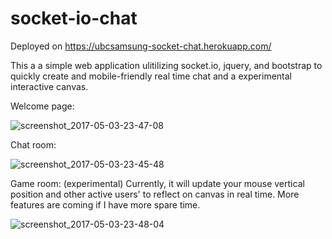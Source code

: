 # socket-io-chat

Deployed on https://ubcsamsung-socket-chat.herokuapp.com/

This a a simple web application ulitilizing socket.io, jquery, and bootstrap to quickly create and mobile-friendly real time chat and a experimental interactive canvas.

Welcome page:

![screenshot_2017-05-03-23-47-08](https://cloud.githubusercontent.com/assets/13183201/25693034/a25daffe-305b-11e7-9f9c-b4cc800fd281.png)

Chat room:

![screenshot_2017-05-03-23-45-48](https://cloud.githubusercontent.com/assets/13183201/25693037/a4619c3e-305b-11e7-8853-1792a67a1ed0.png)

Game room: (experimental)
Currently, it will update your mouse vertical position and other active users' to reflect on canvas in real time. More features are coming if I have more spare time.

![screenshot_2017-05-03-23-48-04](https://cloud.githubusercontent.com/assets/13183201/25693040/a5fd20d6-305b-11e7-8f5f-13257f5de455.png)
